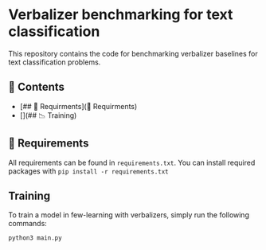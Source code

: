 # Verbalizer benchmarking for text classification
This repository contains the code for benchmarking verbalizer baselines for text classification problems. 

## :bookmark_tabs: Contents
* [## :hammer: Requirments](:hammer: Requirments)
* [](## :chart_with_downwards_trend: Training)




## :hammer: Requirements
All requirements can be found in ```requirements.txt```. You can install required packages with ```pip install -r requirements.txt```

## Training
To train a model in few-learning with verbalizers, simply run the following commands:

```
python3 main.py
```

